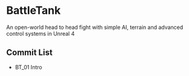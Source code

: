# BattleTank
An open-world head to head fight with simple AI, terrain and advanced control systems in Unreal 4

## Commit List
* BT_01 Intro
